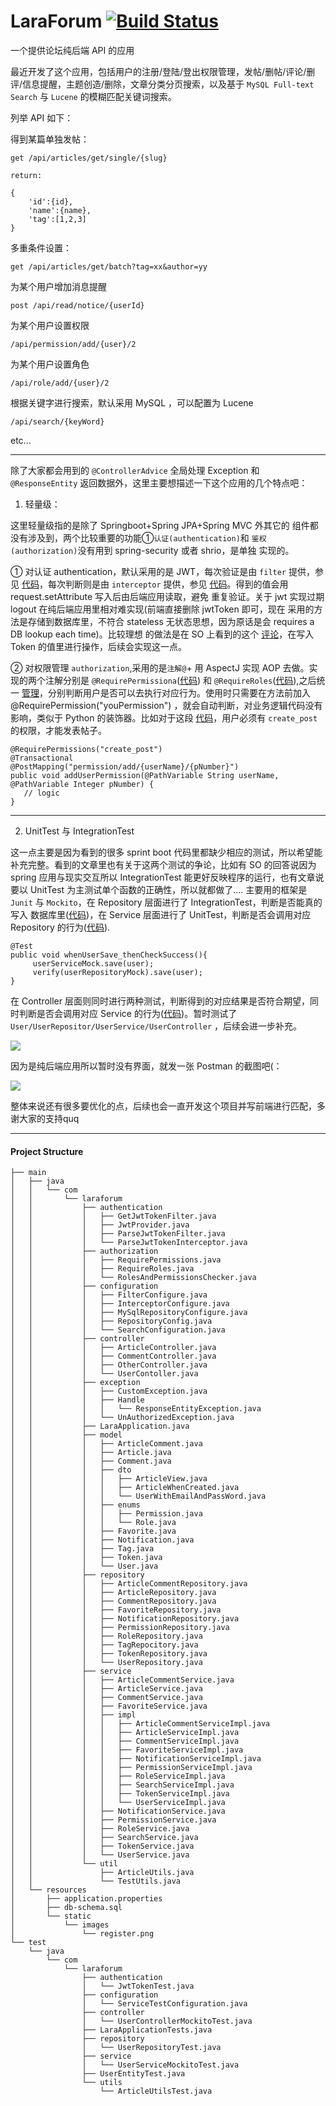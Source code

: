 # LaraForum [![Build Status](https://travis-ci.com/Allianzcortex/LaraForum.svg?token=eY1dQPtFsNYcmsgAHTB5&branch=master)](https://travis-ci.com/Allianzcortex/LaraForum)


一个提供论坛纯后端 API 的应用

最近开发了这个应用，包括用户的注册/登陆/登出权限管理，发帖/删帖/评论/删评/信息提醒，主题创造/删除，文章分类分页搜索，以及基于 `MySQL Full-text Search` 与 `Lucene` 的模糊匹配关键词搜索。

列举 API 如下：

得到某篇单独发帖：

```
get /api/articles/get/single/{slug}

return:

{
    'id':{id},
    'name':{name},
    'tag':[1,2,3]
}
```

多重条件设置：
```
get /api/articles/get/batch?tag=xx&author=yy
```

为某个用户增加消息提醒
```
post /api/read/notice/{userId}
```

为某个用户设置权限
```
/api/permission/add/{user}/2
```

为某个用户设置角色
```
/api/role/add/{user}/2
```
根据关键字进行搜索，默认采用 MySQL ，可以配置为 Lucene
```
/api/search/{keyWord}
```
etc...

---

除了大家都会用到的 `@ControllerAdvice` 全局处理 Exception 
和 `@ResponseEntity` 返回数据外，这里主要想描述一下这个应用的几个特点吧：

1. 轻量级：

这里轻量级指的是除了 Springboot+Spring JPA+Spring MVC 外其它的
组件都没有涉及到，两个比较重要的功能①`认证(authentication)`和
`鉴权(authorization)`没有用到 spring-security 或者 shrio，是单独
实现的。

① 对认证 authentication，默认采用的是 JWT，每次验证是由 `filter` 提供，参见 [代码](https://github.com/Allianzcortex/LaraForum/blob/master/src/main/java/com/laraforum/authentication/GetJwtTokenFilter.java)，每次判断则是由 `interceptor` 提供，参见 [代码](https://github.com/Allianzcortex/LaraForum/blob/master/src/main/java/com/laraforum/authentication/ParseJwtTokenInterceptor.java)。得到的值会用 request.setAttribute 写入后由后端应用读取，避免
重复验证。关于 jwt 实现过期 logout 在纯后端应用里相对难实现(前端直接删除 jwtToken 即可，现在
采用的方法是存储到数据库里，不符合 stateless 无状态思想，因为原话是会 requires a DB lookup each time)。比较理想
的做法是在 SO 上看到的这个 [评论](https://stackoverflow.com/questions/21978658/invalidating-json-web-tokens#comment45057142_23089839)，在写入 Token 的值里进行操作，后续会实现这一点。

② 对权限管理 `authorization`,采用的是`注解@`+ 用 AspectJ 实现 AOP 去做。实现的两个注解分别是 `@RequirePermissiona`([代码](https://github.com/Allianzcortex/LaraForum/blob/master/src/main/java/com/laraforum/authorization/RequirePermissions.java)) 和 `@RequireRoles`([代码](https://github.com/Allianzcortex/LaraForum/blob/master/src/main/java/com/laraforum/authorization/RequireRoles.java)),之后统一 [管理]([代码](https://github.com/Allianzcortex/LaraForum/blob/master/src/main/java/com/laraforum/authorization/RolesAndPermissionsChecker.java))，分别判断用户是否可以去执行对应行为。使用时只需要在方法前加入
@RequirePermission("youPermission") ，就会自动判断，对业务逻辑代码没有影响，类似于 Python 的装饰器。比如对于这段 [代码](https://github.com/Allianzcortex/LaraForum/blob/104b16fcd8847aa84bb9f5947d57f8c848fb3e5a/src/main/java/com/laraforum/controller/OtherController.java#L86)，用户必须有 `create_post` 的权限，才能发表帖子。

```
@RequirePermissions("create_post")
@Transactional
@PostMapping("permission/add/{userName}/{pNumber}")
public void addUserPermission(@PathVariable String userName, @PathVariable Integer pNumber) {
   // logic
}

```

---

2. UnitTest 与 IntegrationTest 

这一点主要是因为看到的很多 sprint boot 代码里都缺少相应的测试，所以希望能补充完整。看到的文章里也有关于这两个测试的争论，比如有 SO 的回答说因为 spring 应用与现实交互所以 IntegrationTest
能更好反映程序的运行，也有文章说要以 UnitTest 为主测试单个函数的正确性，所以就都做了....
主要用的框架是 `Junit` 与 `Mockito`，在 Repository 层面进行了 IntegrationTest，判断是否能真的写入
数据库里([代码](https://github.com/Allianzcortex/LaraForum/blob/master/src/test/java/com/laraforum/repository/UserRepositoryTest.java))，在 Service 层面进行了 UnitTest，判断是否会调用对应 Repository 的行为([代码](https://github.com/Allianzcortex/LaraForum/blob/master/src/test/java/com/laraforum/service/UserServiceMockitoTest.java)).

```
@Test
public void whenUserSave_thenCheckSuccess(){
     userServiceMock.save(user);
     verify(userRepositoryMock).save(user);
}
```

在 Controller 层面则同时进行两种测试，判断得到的对应结果是否符合期望，同时判断是否会调用对应 Service 的行为([代码](https://github.com/Allianzcortex/LaraForum/blob/master/src/test/java/com/laraforum/controller/UserControllerMockitoTest.java))。暂时测试了 `User/UserRepositor/UserService/UserController` ，后续会进一步补充。



![](http://ww1.sinaimg.cn/large/a5215df1ly1g12m2nalbkj20jh02nmx3.jpg)

因为是纯后端应用所以暂时没有界面，就发一张
Postman 的截图吧(：

![](http://ww1.sinaimg.cn/large/a5215df1ly1g12m3gjb4lj20cw08j0sv.jpg)

整体来说还有很多要优化的点，后续也会一直开发这个项目并写前端进行匹配，多谢大家的支持quq

---

#### Project Structure 

```
├── main
│   ├── java
│   │   └── com
│   │       └── laraforum
│   │           ├── authentication
│   │           │   ├── GetJwtTokenFilter.java
│   │           │   ├── JwtProvider.java
│   │           │   ├── ParseJwtTokenFilter.java
│   │           │   └── ParseJwtTokenInterceptor.java
│   │           ├── authorization
│   │           │   ├── RequirePermissions.java
│   │           │   ├── RequireRoles.java
│   │           │   └── RolesAndPermissionsChecker.java
│   │           ├── configuration
│   │           │   ├── FilterConfigure.java
│   │           │   ├── InterceptorConfigure.java
│   │           │   ├── MySqlRepositoryConfigure.java
│   │           │   ├── RepositoryConfig.java
│   │           │   └── SearchConfiguration.java
│   │           ├── controller
│   │           │   ├── ArticleController.java
│   │           │   ├── CommentController.java
│   │           │   ├── OtherController.java
│   │           │   └── UserContoller.java
│   │           ├── exception
│   │           │   ├── CustomException.java
│   │           │   ├── Handle
│   │           │   │   └── ResponseEntityException.java
│   │           │   └── UnAuthorizedException.java
│   │           ├── LaraApplication.java
│   │           ├── model
│   │           │   ├── ArticleComment.java
│   │           │   ├── Article.java
│   │           │   ├── Comment.java
│   │           │   ├── dto
│   │           │   │   ├── ArticleView.java
│   │           │   │   ├── ArticleWhenCreated.java
│   │           │   │   └── UserWithEmailAndPassWord.java
│   │           │   ├── enums
│   │           │   │   ├── Permission.java
│   │           │   │   └── Role.java
│   │           │   ├── Favorite.java
│   │           │   ├── Notification.java
│   │           │   ├── Tag.java
│   │           │   ├── Token.java
│   │           │   └── User.java
│   │           ├── repository
│   │           │   ├── ArticleCommentRepository.java
│   │           │   ├── ArticleRepository.java
│   │           │   ├── CommentRepository.java
│   │           │   ├── FavoriteRepository.java
│   │           │   ├── NotificationRepository.java
│   │           │   ├── PermissionRepository.java
│   │           │   ├── RoleRepository.java
│   │           │   ├── TagRepocitory.java
│   │           │   ├── TokenRepository.java
│   │           │   └── UserRepository.java
│   │           ├── service
│   │           │   ├── ArticleCommentService.java
│   │           │   ├── ArticleService.java
│   │           │   ├── CommentService.java
│   │           │   ├── FavoriteService.java
│   │           │   ├── impl
│   │           │   │   ├── ArticleCommentServiceImpl.java
│   │           │   │   ├── ArticleServiceImpl.java
│   │           │   │   ├── CommentServiceImpl.java
│   │           │   │   ├── FavoriteServiceImpl.java
│   │           │   │   ├── NotificationServiceImpl.java
│   │           │   │   ├── PermissionServiceImpl.java
│   │           │   │   ├── RoleServiceImpl.java
│   │           │   │   ├── SearchServiceImpl.java
│   │           │   │   ├── TokenServiceImpl.java
│   │           │   │   └── UserServiceImpl.java
│   │           │   ├── NotificationService.java
│   │           │   ├── PermissionService.java
│   │           │   ├── RoleService.java
│   │           │   ├── SearchService.java
│   │           │   ├── TokenService.java
│   │           │   └── UserService.java
│   │           └── util
│   │               ├── ArticleUtils.java
│   │               └── TestUtils.java
│   └── resources
│       ├── application.properties
│       ├── db-schema.sql
│       └── static
│           └── images
│               └── register.png
└── test
    └── java
        └── com
            └── laraforum
                ├── authentication
                │   └── JwtTokenTest.java
                ├── configuration
                │   └── ServiceTestConfiguration.java
                ├── controller
                │   └── UserControllerMockitoTest.java
                ├── LaraApplicationTests.java
                ├── repository
                │   └── UserRepositoryTest.java
                ├── service
                │   └── UserServiceMockitoTest.java
                ├── UserEntityTest.java
                └── utils
                    └── ArticleUtilsTest.java
```


